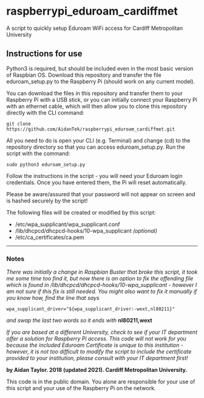 # raspberrypi_eduroam_cardiffmet
A script to quickly setup Eduroam WiFi access for Cardiff Metropolitan University

## Instructions for use

Python3 is required, but should be included even in the most basic version of Raspbian OS. Download this repository and transfer the file eduroam_setup.py to the Raspberry Pi (should work on any current model). 

You can download the files in this repository and transfer them to your Raspberry Pi with a USB stick, or you can initially connect your Raspberry Pi with an ethernet cable, which will then allow you to clone this repository directly with the CLI command:

```
git clone https://github.com/AidanTek/raspberrypi_eduroam_cardiffmet.git
```

All you need to do is open your CLI (e.g. Terminal) and change (cd) to the repository directory so that you can access eduroam_setup.py. Run the script with the command:

```
sudo python3 eduroam_setup.py
```

Follow the instructions in the script - you will need your Eduroam login credentials. Once you have entered them, the Pi will reset automatically.

Please be aware/assured that your password will not appear on screen and is hashed securely by the script!

The following files will be created or modified by this script:
* /etc/wpa_supplicant/wpa_supplicant.conf
* /lib/dhcpcd/dhcpcd-hooks/10-wpa_supplicant *(optional)*
* /etc/ca_certificates/ca.pem

---

### Notes

*There was initially a change in Raspbian Buster that broke this script, it took me some time too find it, but now there is an option to fix the offending file which is found in /lib/dhcpcd/dhcpcd-hooks/10-wpa_supplicant - however I am not sure if this fix is still needed. You might also want to fix it manually if you know how, find the line that says*
```
wpa_supplicant_driver="${wpa_supplicant_driver:-wext,nl80211}"
```

*and swap the last two words so it ends with* **nl80211,wext** 

*If you are based at a different University, check to see if your IT department offer a solution for Raspberry Pi access. This code will not work for you because the included Eduroam Certificate is unique to this institution - however, it is not too difficult to modify the script to include the certificate provided to your institution, please consult with your IT department first!* 

**by Aidan Taylor. 2018 (updated 2021). Cardiff Metropolitan University.**

This code is in the public domain. You alone are responsible for your use of this script and your use of the Raspberry Pi on the network. 
